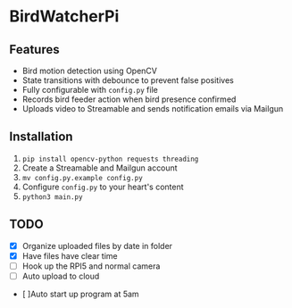 # BirdWatcherPi

## Features
- Bird motion detection using OpenCV
- State transitions with debounce to prevent false positives
- Fully configurable with `config.py` file
- Records bird feeder action when bird presence confirmed
- Uploads video to Streamable and sends notification emails via Mailgun

## Installation
1. `pip install opencv-python requests threading`
2. Create a Streamable and Mailgun account
3. `mv config.py.example config.py`
4. Configure `config.py` to your heart's content
5. `python3 main.py`

## TODO
- [x] Organize uploaded files by date in folder
- [x] Have files have clear time
- [ ] Hook up the RPI5 and normal camera
- [ ] Auto upload to cloud
- [ ]Auto start up program at 5am
